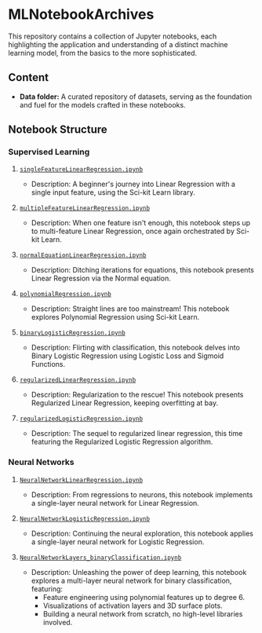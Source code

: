# MLNotebookArchives

This repository contains a collection of Jupyter notebooks, each highlighting the application and understanding of a distinct machine learning model, from the basics to the more sophisticated.


## Content

- **Data folder:** A curated repository of datasets, serving as the foundation and fuel for the models crafted in these notebooks.

## Notebook Structure

### Supervised Learning

1. [`singleFeatureLinearRegression.ipynb`](singleFeatureLinearRegression.ipynb)
    - Description: A beginner's journey into Linear Regression with a single input feature, using the Sci-kit Learn library.

2. [`multipleFeatureLinearRegression.ipynb`](multipleFeatureLinearRegression.ipynb)
    - Description: When one feature isn't enough, this notebook steps up to multi-feature Linear Regression, once again orchestrated by Sci-kit Learn.

3. [`normalEquationLinearRegression.ipynb`](normalEquationLinearRegression.ipynb)
    - Description: Ditching iterations for equations, this notebook presents Linear Regression via the Normal equation. 

4. [`polynomialRegression.ipynb`](polynomialRegression.ipynb)
    - Description: Straight lines are too mainstream! This notebook explores Polynomial Regression using Sci-kit Learn. 

5. [`binaryLogisticRegression.ipynb`](binaryLogisticRegression.ipynb)
    - Description: Flirting with classification, this notebook delves into Binary Logistic Regression using Logistic Loss and Sigmoid Functions. 

6. [`regularizedLinearRegression.ipynb`](regularizedLinearRegression.ipynb)
    - Description: Regularization to the rescue! This notebook presents Regularized Linear Regression, keeping overfitting at bay.

7. [`regularizedLogisticRegression.ipynb`](regularizedLogisticRegression.ipynb)
    - Description: The sequel to regularized linear regression, this time featuring the Regularized Logistic Regression algorithm. 

### Neural Networks

1. [`NeuralNetworkLinearRegression.ipynb`](NeuralNetworkLinearRegression.ipynb)
    - Description: From regressions to neurons, this notebook implements a single-layer neural network for Linear Regression.

2. [`NeuralNetworkLogisticRegression.ipynb`](NeuralNetworkLogisticRegression.ipynb)
    - Description: Continuing the neural exploration, this notebook applies a single-layer neural network for Logistic Regression. 

3. [`NeuralNetworkLayers_binaryClassification.ipynb`](NeuralNetworkLayers_binaryClassification.ipynb)
    - Description: Unleashing the power of deep learning, this notebook explores a multi-layer neural network for binary classification, featuring:
        - Feature engineering using polynomial features up to degree 6.
        - Visualizations of activation layers and 3D surface plots. 
        - Building a neural network from scratch, no high-level libraries involved.

